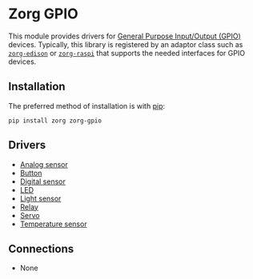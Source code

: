 # Zorg GPIO

This module provides drivers for [General Purpose Input/Output (GPIO)](https://en.wikipedia.org/wiki/General_Purpose_Input/Output) devices. Typically, this library is registered by an adaptor class such as [`zorg-edison`](https://github.com/zorg/zorg-edison) or [`zorg-raspi`](https://github.com/zorg/zorg-raspi) that supports the needed interfaces for GPIO devices.

## Installation

The preferred method of installation is with [pip](http://www.pip-installer.org/en/latest/):

```
pip install zorg zorg-gpio
```

## Drivers

* [Analog sensor](analog_sensor.md)
* [Button](button.md)
* [Digital sensor](digital_sensor.md)
* [LED](led.md)
* [Light sensor](light_sensor.md)
* [Relay](relay.md)
* [Servo](servo.md)
* [Temperature sensor](temperature_sensor.md)

## Connections

* None
